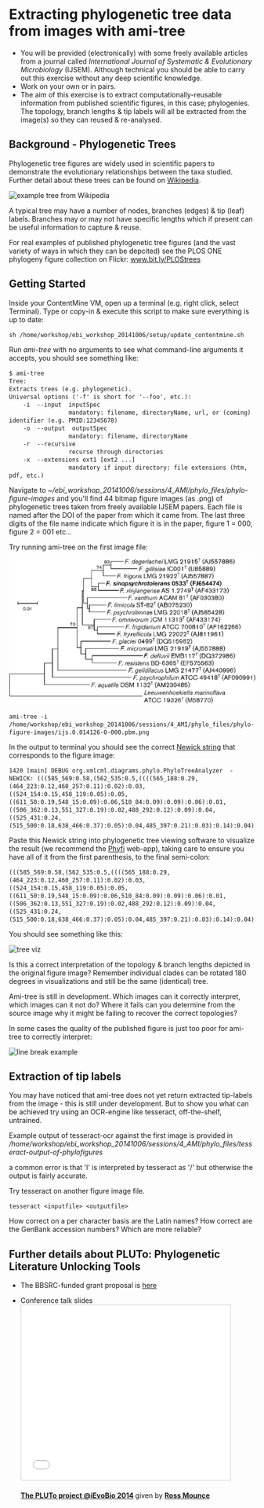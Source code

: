 Extracting phylogenetic tree data from images with ami-tree
============================

 * You will be provided (electronically) with some freely available articles from a journal called *International Journal of Systematic & Evolutionary Microbiology* (IJSEM). Although technical you should be able to carry out this exercise without any deep scientific knowledge.
 * Work on your own or in pairs.
 * The aim of this exercise is to extract computationally-reusable information from published scientific figures, in this case; phylogenies. The topology, branch lengths & tip labels will all be extracted from the image(s) so they can reused & re-analysed. 

 Background - Phylogenetic Trees
 --------

Phylogenetic tree figures are widely used in scientific papers to demonstrate the evolutionary relationships between the taxa studied. Further detail about these trees can be found on [Wikipedia](http://en.wikipedia.org/wiki/Phylogenetic_tree). 

![example tree from Wikipedia](http://upload.wikimedia.org/wikipedia/commons/thumb/3/3f/NewickExample.svg/500px-NewickExample.svg.png)

A typical tree may have a number of nodes, branches (edges) & tip (leaf) labels. Branches may or may not have specific lengths which if present can be useful information to capture & reuse.

For real examples of published phylogenetic tree figures (and the vast variety of ways in which they can be depcited) see the PLOS ONE phylogeny figure collection on Flickr: www.bit.ly/PLOStrees


## Getting Started

 
 Inside your ContentMine VM, open up a terminal (e.g. right click, select Terminal).
 Type or copy-in & execute this script to make sure everything is up to date:
 ```
 sh /home/workshop/ebi_workshop_20141006/setup/update_contentmine.sh
 ```
 
 Run *ami-tree* with no arguments to see what command-line arguments it accepts, you should see something like:
 
```
$ ami-tree
Tree: 
Extracts trees (e.g. phylogenetic).
Universal options ('-f' is short for '--foo', etc.):
    -i  --input  inputSpec
                 mandatory: filename, directoryName, url, or (coming) identifier (e.g. PMID:12345678)
    -o  --output  outputSpec
                 mandatory: filename, directoryName
    -r  --recursive
                 recurse through directories
    -x  --extensions ext1 [ext2 ...]
                 mandatory if input directory: file extensions (htm, pdf, etc.)

```

Navigate to *~/ebi_workshop_20141006/sessions/4_AMI/phylo_files/phylo-figure-images* and you'll find 44 bitmap figure images (as .png) of phylogenetic trees taken from freely available IJSEM papers. Each file is named after the DOI of the paper from which it came from. The last three digits of the file name indicate which figure it is in the paper, figure 1 = 000, figure 2 = 001 etc...

Try running ami-tree on the first image file:

![image of first tree](https://raw.githubusercontent.com/ContentMine/ebi_workshop_20141006/master/sessions/4_AMI/phylo_files/phylo-figure-images/ijs.0.014126-0-000.pbm.png)

```
ami-tree -i /home/workshop/ebi_workshop_20141006/sessions/4_AMI/phylo_files/phylo-figure-images/ijs.0.014126-0-000.pbm.png
```

In the output to terminal you should see the correct [Newick string](http://en.wikipedia.org/wiki/Newick_format) that corresponds to the figure image:

```
1420 [main] DEBUG org.xmlcml.diagrams.phylo.PhyloTreeAnalyzer  - NEWICK: (((585_569:0.58,(562_535:0.5,((((565_188:0.29,(464_223:0.12,460_257:0.11):0.02):0.03,((524_154:0.15,458_119:0.05):0.05,((611_50:0.19,548_15:0.09):0.06,510_84:0.09):0.09):0.06):0.01,((506_362:0.13,551_327:0.19):0.02,488_292:0.12):0.09):0.04,((525_431:0.24,(515_500:0.18,638_466:0.37):0.05):0.04,485_397:0.21):0.03):0.14):0.04):0.06,386_605:0.33):0.25,639_659:0.97):0.03;
```

Paste this Newick string into phylogenetic tree viewing software to visualize the result (we recommend the [Phyfi](http://cgi-www.daimi.au.dk/cgi-chili/phyfi/go) web-app), taking care to ensure you have all of it from the first parenthesis, to the final semi-colon:

```
(((585_569:0.58,(562_535:0.5,((((565_188:0.29,(464_223:0.12,460_257:0.11):0.02):0.03,((524_154:0.15,458_119:0.05):0.05,((611_50:0.19,548_15:0.09):0.06,510_84:0.09):0.09):0.06):0.01,((506_362:0.13,551_327:0.19):0.02,488_292:0.12):0.09):0.04,((525_431:0.24,(515_500:0.18,638_466:0.37):0.05):0.04,485_397:0.21):0.03):0.14):0.04):0.06,386_605:0.33):0.25,639_659:0.97):0.03;
```

You should see something like this:

![tree viz](https://dl.dropboxusercontent.com/u/757135/ami-tree-viz.png)

Is this a correct interpretation of the topology & branch lengths depicted in the original figure image? Remember individual clades can be rotated 180 degrees in visualizations and still be the same (identical) tree.

Ami-tree is still in development. Which images can it correctly interpret, which images can it not do? Where it fails can you determine from the source image why it might be failing to recover the correct topologies?

In some cases the quality of the published figure is just too poor for ami-tree to correctly interpret:

![line break example](https://dl.dropboxusercontent.com/u/757135/linebreak1.png)

## Extraction of tip labels

You may have noticed that ami-tree does not yet return extracted tip-labels from the image - this is still under development. But to show you what can be achieved try using an OCR-engine like tesseract, off-the-shelf, untrained.

Example output of tesseract-ocr against the first image is provided in */home/workshop/ebi_workshop_20141006/sessions/4_AMI/phylo_files/tesseract-output-of-phylofigures*

a common error is that 'l' is interpreted by tesseract as '/' but otherwise the output is fairly accurate.

Try tesseract on another figure image file.

```
tesseract <inputfile> <outputfile>
```

How correct on a per character basis are the Latin names? How correct are the GenBank accession numbers? Which are more reliable?


## Further details about PLUTo: Phylogenetic Literature Unlocking Tools

* The BBSRC-funded grant proposal is [here](http://www.bbsrc.ac.uk/pa/grants/AwardDetails.aspx?FundingReference=BB/K015702/1)

* Conference talk slides <iframe src="//www.slideshare.net/slideshow/embed_code/36236562" width="427" height="356" frameborder="0" marginwidth="0" marginheight="0" scrolling="no" style="border:1px solid #CCC; border-width:1px; margin-bottom:5px; max-width: 100%;" allowfullscreen> </iframe> <div style="margin-bottom:5px"> <strong> <a href="https://www.slideshare.net/rossmounce/the-pluto-project-ievobio-2014" title="The PLUTo project @iEvoBio 2014" target="_blank">The PLUTo project @iEvoBio 2014</a> </strong> given by <strong><a href="http://www.slideshare.net/rossmounce" target="_blank">Ross Mounce</a></strong> </div>
